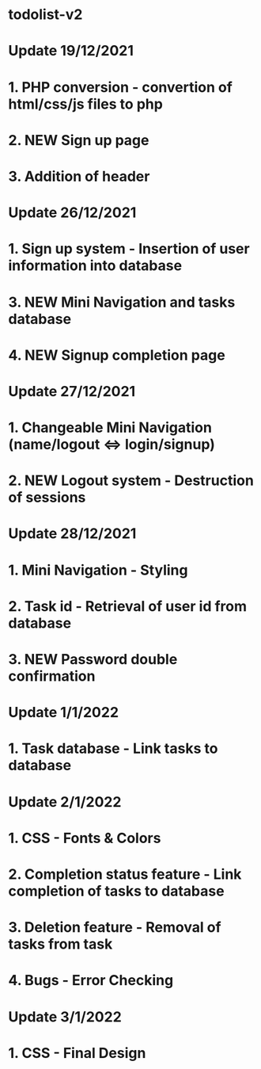 # todolist-v2
# Update 19/12/2021
# 1. PHP conversion - convertion of html/css/js files to php 
# 2. NEW Sign up page
# 3. Addition of header

# Update 26/12/2021
# 1. Sign up system - Insertion of user information into database
# 3. NEW Mini Navigation and tasks database
# 4. NEW Signup completion page
 
# Update 27/12/2021
# 1. Changeable Mini Navigation (name/logout <=> login/signup)
# 2. NEW Logout system - Destruction of sessions

# Update 28/12/2021
# 1. Mini Navigation - Styling
# 2. Task id - Retrieval of user id from database
# 3. NEW Password double confirmation

# Update 1/1/2022
# 1. Task database - Link tasks to database 

# Update 2/1/2022
# 1. CSS - Fonts & Colors
# 2. Completion status feature - Link completion of tasks to database 
# 3. Deletion feature - Removal of tasks from task
# 4. Bugs - Error Checking

# Update 3/1/2022
# 1. CSS - Final Design
